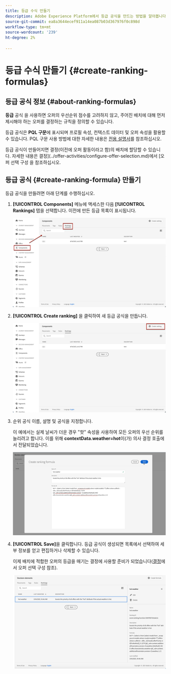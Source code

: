 ```yaml
---
title: 등급 수식 만들기
description: Adobe Experience Platform에서 등급 공식을 만드는 방법을 알아봅니다.
source-git-commit: ea8a3644ecef911a14ea087b03d367976f0c898d
workflow-type: tm+mt
source-wordcount: '239'
ht-degree: 2%

---
```


# 등급 수식 만들기 {#create-ranking-formulas}

## 등급 공식 정보 {#about-ranking-formulas}

**등급** 공식 을 사용하면 오퍼의 우선순위 점수를 고려하지 않고, 주어진 배치에 대해 먼저 제시해야 하는 오퍼를 결정하는 규칙을 정의할 수 있습니다.

등급 공식은 **PQL 구문**&#x200B;에 표시되며 프로필 속성, 컨텍스트 데이터 및 오퍼 속성을 활용할 수 있습니다. PQL 구문 사용 방법에 대한 자세한 내용은 [전용 설명서](https://experienceleague.adobe.com/docs/experience-platform/segmentation/pql/overview.html)를 참조하십시오.

등급 공식이 만들어지면 결정(이전에 오퍼 활동이라고 함)의 배치에 할당할 수 있습니다. 자세한 내용은 결정](../offer-activities/configure-offer-selection.md)에서 [오퍼 선택 구성 을 참조하십시오.

## 등급 공식 {#create-ranking-formula} 만들기

등급 공식을 만들려면 아래 단계를 수행하십시오.

1. **[!UICONTROL Components]** 메뉴에 액세스한 다음 **[!UICONTROL Rankings]** 탭을 선택합니다. 이전에 만든 등급 목록이 표시됩니다.

   ![](../../assets/rankings-list.png)

1. **[!UICONTROL Create ranking]** 을 클릭하여 새 등급 공식을 만듭니다.

   ![](../../assets/ranking-create-formula.png)

1. 순위 공식 이름, 설명 및 공식을 지정합니다.

   이 예에서는 실제 날씨가 더운 경우 &quot;핫&quot; 속성을 사용하여 모든 오퍼의 우선 순위를 늘리려고 합니다. 이를 위해 **contextData.weather=hot**&#x200B;이(가) 의사 결정 호출에서 전달되었습니다.

   ![](../../assets/ranking-syntax.png)

1. **[!UICONTROL Save]**&#x200B;을 클릭합니다. 등급 공식이 생성되면 목록에서 선택하여 세부 정보를 얻고 편집하거나 삭제할 수 있습니다.

   이제 배치에 적합한 오퍼의 등급을 매기는 결정에 사용할 준비가 되었습니다([결정](../offer-activities/configure-offer-selection.md)에서 오퍼 선택 구성 참조).

   ![](../../assets/ranking-formula-created.png)
